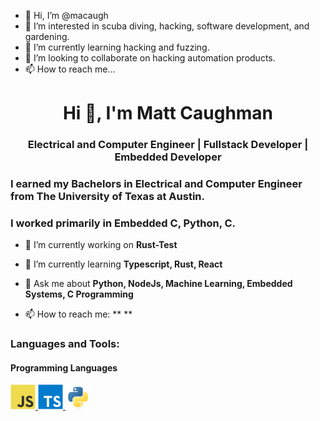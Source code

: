 - 👋 Hi, I’m @macaugh
- 👀 I’m interested in scuba diving, hacking, software development, and gardening.
- 🌱 I’m currently learning hacking and fuzzing.
- 💞️ I’m looking to collaborate on hacking automation products.
- 📫 How to reach me...

<h1 align="center">Hi 👋, I'm Matt Caughman</h1>
<h3 align="center">Electrical and Computer Engineer | Fullstack Developer | Embedded Developer</h3>
<h3 aling="center">I earned my Bachelors in Electrical and Computer Engineer from The University of Texas at Austin.</h3>
<h3 aling="center">I worked primarily in Embedded C, Python, C.</h3>

<!---p align="center"> <a href="https://github.com/ryo-ma/github-profile-trophy"><img src="https://github-profile-trophy.vercel.app/?username=victorcampelo&row=1&column=6&margin-w=15&margin-h=15" alt="macaugh" /></a> </p--->

- 🔭 I’m currently working on **Rust-Test**

- 🌱 I’m currently learning **Typescript, Rust, React**

<!--- - 👨‍💻 All of my projects are available here. --->
- 💬 Ask me about **Python, NodeJs, Machine Learning, Embedded Systems, C Programming**

- 📫 How to reach me: ** **
<!--- - 📄 Know about my experiences: [Resume](https://victorcampelo.github.io/static/media/resume.8df82657.pdf) --->

<h3 align="left">Languages and Tools:</h3>
<h4 align="left">Programming Languages</h4>
<p align="left"> 
<a href="https://developer.mozilla.org/en-US/docs/Web/JavaScript" target="_blank"> <img src="https://raw.githubusercontent.com/devicons/devicon/master/icons/javascript/javascript-original.svg" alt="javascript" width="40" height="40"/> </a> <a href="https://www.typescriptlang.org/" target="_blank"> <img src="https://raw.githubusercontent.com/devicons/devicon/master/icons/typescript/typescript-original.svg" alt="typescript" width="40" height="40"/> </a> <a href="https://www.python.org" target="_blank"> <img src="https://raw.githubusercontent.com/devicons/devicon/master/icons/python/python-original.svg" alt="python" width="40" height="40"/> </a> 
</p>

<!---
macaugh/macaugh is a ✨ special ✨ repository because its `README.md` (this file) appears on your GitHub profile.
You can click the Preview link to take a look at your changes.
--->
